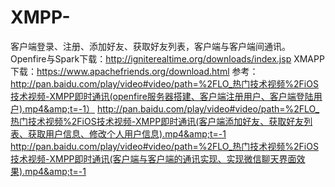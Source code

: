 # XMPP-
客户端登录、注册、添加好友、获取好友列表，客户端与客户端间通讯。
Openfire与Spark下载：http://igniterealtime.org/downloads/index.jsp
XMAPP下载：https://www.apachefriends.org/download.html
参考：http://pan.baidu.com/play/video#video/path=%2FLO_热门技术视频%2FiOS技术视频-XMPP即时通讯(openfire服务器搭建、客户端注册用户、客户端登陆用户).mp4&amp;t=-1）
      http://pan.baidu.com/play/video#video/path=%2FLO_热门技术视频%2FiOS技术视频-XMPP即时通讯(客户端添加好友、获取好友列表、获取用户信息、修改个人用户信息).mp4&amp;t=-1 
      http://pan.baidu.com/play/video#video/path=%2FLO_热门技术视频%2FiOS技术视频-XMPP即时通讯(客户端与客户端的通讯实现、实现微信聊天界面效果).mp4&amp;t=-1
